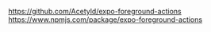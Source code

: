 https://github.com/Acetyld/expo-foreground-actions
https://www.npmjs.com/package/expo-foreground-actions
